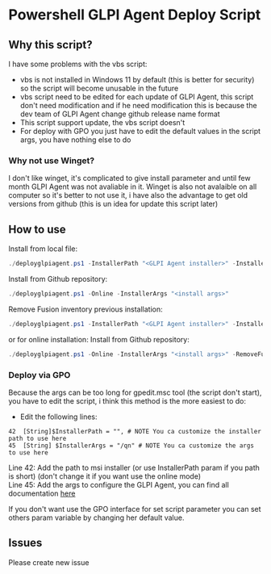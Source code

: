 # Powershell GLPI Agent Deploy Script 

## Why this script?

I have some problems with the vbs script:
- vbs is not installed in Windows 11 by default (this is better for security) so the script will become unusable in the future
- vbs script need to be edited for each update of GLPI Agent, this script don't need modification and if he need modification this is because the dev team of GLPI Agent change github release name format
- This script support update, the vbs script doesn't
- For deploy with GPO you just have to edit the default values in the script args, you have nothing else to do 

### Why not use Winget?

I don't like winget, it's complicated to give install parameter and until few month GLPI Agent was not avaliable in it.
Winget is also not avalaible on all computer so it's better to not use it, i have also the advantage to get old versions from github (this is un idea for update this script later)

## How to use

Install from local file:
```powershell
./deployglpiagent.ps1 -InstallerPath "<GLPI Agent installer>" -InstallerArgs "<install args>" 
```

Install from Github repository:
```powershell
./deployglpiagent.ps1 -Online -InstallerArgs "<install args>" 
```

Remove Fusion inventory previous installation:
```powershell
./deployglpiagent.ps1 -InstallerPath "<GLPI Agent installer>" -InstallerArgs "<install args>" -RemoveFusionInventory
```

or for online installation:
Install from Github repository:
```powershell
./deployglpiagent.ps1 -Online -InstallerArgs "<install args>" -RemoveFusionInventory
```

### Deploy via GPO

Because the args can be too long for gpedit.msc tool (the script don't start), you have to edit the script, i think this method is the more easiest to do:

- Edit the following lines:
```
42  [String]$InstallerPath = "", # NOTE You ca customize the installer path to use here
45  [String] $InstallerArgs = "/qn" # NOTE You ca customize the args to use here
```
Line 42: Add the path to msi installer (or use InstallerPath param if you path is short) (don't change it if you want use the online mode)  
Line 45: Add the args to configure the GLPI Agent, you can find all documentation [here](https://glpi-agent.readthedocs.io/en/1.11/installation/windows-command-line.html#command-line-parameters)

If you don't want use the GPO interface for set script parameter you can set others param variable by changing her default value.


## Issues

Please create new issue
